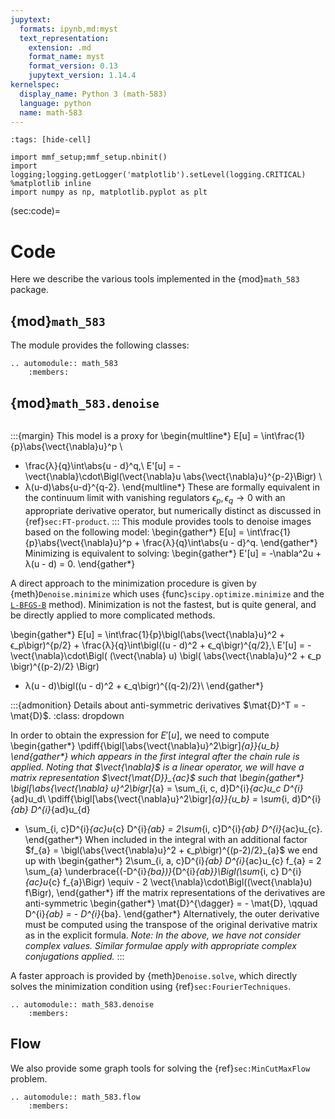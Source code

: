 ```yaml
---
jupytext:
  formats: ipynb,md:myst
  text_representation:
    extension: .md
    format_name: myst
    format_version: 0.13
    jupytext_version: 1.14.4
kernelspec:
  display_name: Python 3 (math-583)
  language: python
  name: math-583
---
```


```{code-cell}
:tags: [hide-cell]

import mmf_setup;mmf_setup.nbinit()
import logging;logging.getLogger('matplotlib').setLevel(logging.CRITICAL)
%matplotlib inline
import numpy as np, matplotlib.pyplot as plt
```

(sec:code)=
# Code

Here we describe the various tools implemented in the {mod}`math_583` package.

## {mod}`math_583`

The module provides the following classes:

```{eval-rst}
.. automodule:: math_583
    :members:
```

## {mod}`math_583.denoise`

```{py:module} math_583.denoise
```

:::{margin}
This model is a proxy for
\begin{multline*}
  E[u] = \int\frac{1}{p}\abs{\vect{\nabla}u}^p \\
  + \frac{λ}{q}\int\abs{u - d}^q,\\
  E'[u] = -\vect{\nabla}\cdot\Bigl(\vect{\nabla}u \abs{\vect{\nabla}u}^{p-2}\Bigr) \\
  + λ(u-d)\abs{u-d}^{q-2}.
\end{multline*}
These are formally equivalent in the continuum limit with vanishing regulators
$ϵ_p, ϵ_q \rightarrow 0$ with an appropriate derivative operator, but numerically
distinct as discussed in {ref}`sec:FT-product`.
:::
This module provides tools to denoise images based on the following model:
\begin{gather*}
  E[u] = \int\frac{1}{p}\abs{\vect{\nabla}u}^p + \frac{λ}{q}\int\abs{u - d}^q.
\end{gather*}
Minimizing is equivalent to solving:
\begin{gather*}
  E'[u] = -\nabla^2u + λ(u - d) = 0.
\end{gather*}

A direct approach to the minimization procedure is given by {meth}`Denoise.minimize`
which uses {func}`scipy.optimize.minimize` and the
[`L-BFGS-B`](https://docs.scipy.org/doc/scipy/reference/optimize.minimize-lbfgsb.html#optimize-minimize-lbfgsb)
method).  Minimization is not the fastest, but is quite general, and be directly applied
to more complicated methods.

\begin{gather*}
  E[u] = \int\frac{1}{p}\bigl(\abs{\vect{\nabla}u}^2 + ϵ_p\bigr)^{p/2} 
       + \frac{λ}{q}\int\bigl((u - d)^2 + ϵ_q\bigr)^{q/2},\\
  E'[u] = -\vect{\nabla}\cdot\Bigl(
    (\vect{\nabla} u) \bigl(
      \abs{\vect{\nabla}u}^2 + ϵ_p
    \bigr)^{(p-2)/2}
  \Bigr) 
  + λ(u - d)\bigl((u - d)^2 + ϵ_q\bigr)^{(q-2)/2}\\
\end{gather*}

:::{admonition} Details about anti-symmetric derivatives $\mat{D}^T = - \mat{D}$.
:class: dropdown

In order to obtain the expression for $E'[u]$, we need to compute
\begin{gather*}
  \pdiff{\bigl[\abs{\vect{\nabla}u}^2\bigr]_{a}}{u_b}
\end{gather*}
which appears in the first integral after the chain rule is applied.  Noting that
$\vect{\nabla}$ is a linear operator, we will have a matrix representation
$\vect{\mat{D}}_{ac}$ such that
\begin{gather*}
  \bigl[\abs{\vect{\nabla} u}^2\bigr]_{a} = 
  \sum_{i, c, d}D^{i}_{ac}u_c D^{i}_{ad}u_d\\
  \pdiff{\bigl[\abs{\vect{\nabla}u}^2\bigr]_{a}}{u_b}
  = \sum_{i, d}D^{i}_{ab} D^{i}_{ad}u_{d} 
  + \sum_{i, c}D^{i}_{ac}u_{c} D^{i}_{ab}
  = 2\sum_{i, c}D^{i}_{ab} D^{i}_{ac}u_{c}.
\end{gather*}
When included in the integral with an additional factor $f_{a} =
  \bigl(\abs{\vect{\nabla}u}^2 + ϵ_p\bigr)^{(p-2)/2}_{a}$ we end up with
\begin{gather*}
  2\sum_{i, a, c}D^{i}_{ab} D^{i}_{ac}u_{c} f_{a}
  = 2 \sum_{a} \underbrace{(-D^{i}_{ba})}_{D^{i}_{ab}}\Bigl(\sum_{i, c} D^{i}_{ac}u_{c} f_{a}\Bigr)
  \equiv - 2 \vect{\nabla}\cdot\Bigl((\vect{\nabla}u) f\Bigr),
\end{gather*}
iff the matrix representations of the derivatives are anti-symmetric
\begin{gather*}
  \mat{D}^{\dagger} = - \mat{D}, \qquad
  D^{i}_{ab} = - D^{i}_{ba}.
\end{gather*}
Alternatively, the outer derivative must be computed using the transpose of the original
derivative matrix as in the explicit formula. 
*Note: In the above, we have not consider complex values.  Similar formulae apply with
appropriate complex conjugations applied.*
:::

A faster approach is provided by {meth}`Denoise.solve`, which directly solves the
minimization condition using {ref}`sec:FourierTechniques`.

```{eval-rst}
.. automodule:: math_583.denoise
    :members:
```

## Flow

We also provide some graph tools for solving the {ref}`sec:MinCutMaxFlow` problem.

```{eval-rst}
.. automodule:: math_583.flow
    :members:
```
